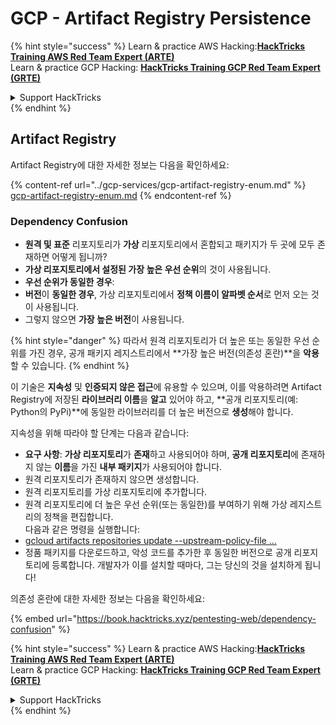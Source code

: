 # GCP - Artifact Registry Persistence

{% hint style="success" %}
Learn & practice AWS Hacking:<img src="../../../.gitbook/assets/image (1).png" alt="" data-size="line">[**HackTricks Training AWS Red Team Expert (ARTE)**](https://training.hacktricks.xyz/courses/arte)<img src="../../../.gitbook/assets/image (1).png" alt="" data-size="line">\
Learn & practice GCP Hacking: <img src="../../../.gitbook/assets/image (2).png" alt="" data-size="line">[**HackTricks Training GCP Red Team Expert (GRTE)**<img src="../../../.gitbook/assets/image (2).png" alt="" data-size="line">](https://training.hacktricks.xyz/courses/grte)

<details>

<summary>Support HackTricks</summary>

* Check the [**subscription plans**](https://github.com/sponsors/carlospolop)!
* **Join the** 💬 [**Discord group**](https://discord.gg/hRep4RUj7f) or the [**telegram group**](https://t.me/peass) or **follow** us on **Twitter** 🐦 [**@hacktricks\_live**](https://twitter.com/hacktricks\_live)**.**
* **Share hacking tricks by submitting PRs to the** [**HackTricks**](https://github.com/carlospolop/hacktricks) and [**HackTricks Cloud**](https://github.com/carlospolop/hacktricks-cloud) github repos.

</details>
{% endhint %}

## Artifact Registry

Artifact Registry에 대한 자세한 정보는 다음을 확인하세요:

{% content-ref url="../gcp-services/gcp-artifact-registry-enum.md" %}
[gcp-artifact-registry-enum.md](../gcp-services/gcp-artifact-registry-enum.md)
{% endcontent-ref %}

### Dependency Confusion

* **원격 및 표준** 리포지토리가 **가상** 리포지토리에서 혼합되고 패키지가 두 곳에 모두 존재하면 어떻게 됩니까?
* **가상 리포지토리에서 설정된 가장 높은 우선 순위**의 것이 사용됩니다.
* **우선 순위가 동일한 경우**:
* **버전**이 **동일한 경우**, 가상 리포지토리에서 **정책 이름이 알파벳 순서**로 먼저 오는 것이 사용됩니다.
* 그렇지 않으면 **가장 높은 버전**이 사용됩니다.

{% hint style="danger" %}
따라서 원격 리포지토리가 더 높은 또는 동일한 우선 순위를 가진 경우, 공개 패키지 레지스트리에서 **가장 높은 버전(의존성 혼란)**을 **악용**할 수 있습니다.
{% endhint %}

이 기술은 **지속성** 및 **인증되지 않은 접근**에 유용할 수 있으며, 이를 악용하려면 Artifact Registry에 저장된 **라이브러리 이름**을 **알고** 있어야 하고, **공개 리포지토리(예: Python의 PyPi)**에 동일한 라이브러리를 더 높은 버전으로 **생성**해야 합니다.

지속성을 위해 따라야 할 단계는 다음과 같습니다:

* **요구 사항**: **가상 리포지토리**가 **존재**하고 사용되어야 하며, **공개 리포지토리**에 존재하지 않는 **이름**을 가진 **내부 패키지**가 사용되어야 합니다.
* 원격 리포지토리가 존재하지 않으면 생성합니다.
* 원격 리포지토리를 가상 리포지토리에 추가합니다.
* 원격 리포지토리에 더 높은 우선 순위(또는 동일한)를 부여하기 위해 가상 레지스트리의 정책을 편집합니다.\
다음과 같은 명령을 실행합니다:
* [gcloud artifacts repositories update --upstream-policy-file ...](https://cloud.google.com/sdk/gcloud/reference/artifacts/repositories/update#--upstream-policy-file)
* 정품 패키지를 다운로드하고, 악성 코드를 추가한 후 동일한 버전으로 공개 리포지토리에 등록합니다. 개발자가 이를 설치할 때마다, 그는 당신의 것을 설치하게 됩니다!

의존성 혼란에 대한 자세한 정보는 다음을 확인하세요:

{% embed url="https://book.hacktricks.xyz/pentesting-web/dependency-confusion" %}

{% hint style="success" %}
Learn & practice AWS Hacking:<img src="../../../.gitbook/assets/image (1).png" alt="" data-size="line">[**HackTricks Training AWS Red Team Expert (ARTE)**](https://training.hacktricks.xyz/courses/arte)<img src="../../../.gitbook/assets/image (1).png" alt="" data-size="line">\
Learn & practice GCP Hacking: <img src="../../../.gitbook/assets/image (2).png" alt="" data-size="line">[**HackTricks Training GCP Red Team Expert (GRTE)**<img src="../../../.gitbook/assets/image (2).png" alt="" data-size="line">](https://training.hacktricks.xyz/courses/grte)

<details>

<summary>Support HackTricks</summary>

* Check the [**subscription plans**](https://github.com/sponsors/carlospolop)!
* **Join the** 💬 [**Discord group**](https://discord.gg/hRep4RUj7f) or the [**telegram group**](https://t.me/peass) or **follow** us on **Twitter** 🐦 [**@hacktricks\_live**](https://twitter.com/hacktricks\_live)**.**
* **Share hacking tricks by submitting PRs to the** [**HackTricks**](https://github.com/carlospolop/hacktricks) and [**HackTricks Cloud**](https://github.com/carlospolop/hacktricks-cloud) github repos.

</details>
{% endhint %}

